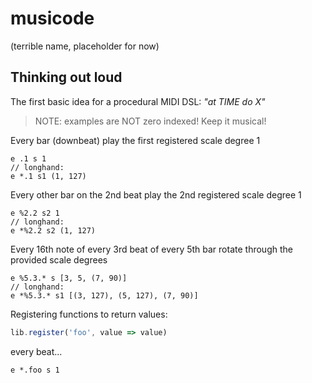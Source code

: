 # musicode

(terrible name, placeholder for now)

## Thinking out loud

The first basic idea for a procedural MIDI DSL: _"at TIME do X"_

> NOTE: examples are NOT zero indexed! Keep it musical!

Every bar (downbeat) play the first registered scale degree 1

```
e .1 s 1
// longhand:
e *.1 s1 (1, 127)
```

Every other bar on the 2nd beat play the 2nd registered scale degree 1

```
e %2.2 s2 1
// longhand:
e *%2.2 s2 (1, 127)
```

Every 16th note of every 3rd beat of every 5th bar rotate through the provided
scale degrees

```
e %5.3.* s [3, 5, (7, 90)]
// longhand:
e *%5.3.* s1 [(3, 127), (5, 127), (7, 90)]
```

Registering functions to return values:

```js
lib.register('foo', value => value)
```

every beat...

```
e *.foo s 1
```

